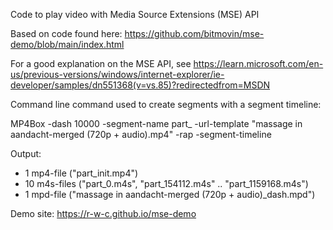 
Code to play video with Media Source Extensions (MSE) API

Based on code found here: 
https://github.com/bitmovin/mse-demo/blob/main/index.html

For a good explanation on the MSE API, see 
https://learn.microsoft.com/en-us/previous-versions/windows/internet-explorer/ie-developer/samples/dn551368(v=vs.85)?redirectedfrom=MSDN

Command line command used to create segments with a segment timeline:

MP4Box -dash 10000 -segment-name part_  -url-template "massage in aandacht-merged (720p + audio).mp4" -rap -segment-timeline

Output:
* 1 mp4-file ("part_init.mp4")
* 10 m4s-files ("part_0.m4s", "part_154112.m4s" .. "part_1159168.m4s")
* 1 mpd-file ("massage in aandacht-merged (720p + audio)_dash.mpd")


Demo site: https://r-w-c.github.io/mse-demo
